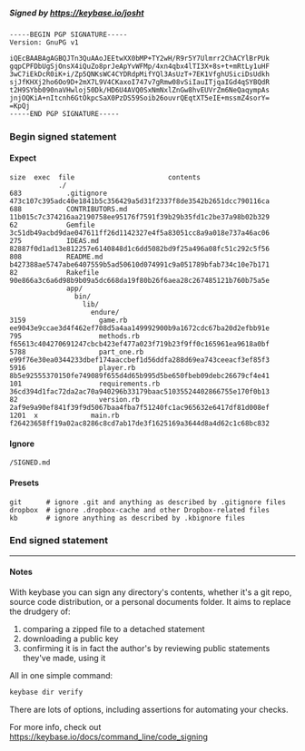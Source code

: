 ##### Signed by https://keybase.io/josht
```
-----BEGIN PGP SIGNATURE-----
Version: GnuPG v1

iQEcBAABAgAGBQJTn3QuAAoJEEtwXX0bMP+TY2wH/R9r5Y7Ulmrr2ChACYlBrPUk
gqpCPFDbUgSjOnsX4iQuZo8prJeApYvWFMp/4xn4qbx4lTI3X+8s+t+mRtLy1uHF
3wC7iEkDcR0iK+i/Zp5QNKsWC4CYDRdpMifYQl3AsUzT+7EK1VfghUSiciDsUdkh
sjJfKHXj2ho6Oo9D+2mX7L9V4CKaxoI747v7gRmw08vSiIauITjqaIGd4qSYBQdR
t2H9SYbb090naVHwloj50Dk/HD6U4AVQ0SxNmNxlZnGw8hvEUVrZm6NeQaqympAs
jnjOQKiA+nItcnh6GtOkpcSaX0PzDS59Soib26ouvrQEqtXT5eIE+mssmZ4sorY=
=KpQj
-----END PGP SIGNATURE-----

```

<!-- END SIGNATURES -->

### Begin signed statement 

#### Expect

```
size  exec  file                       contents                                                        
            ./                                                                                         
683           .gitignore               473c107c395adc40e1841b5c356429a5d31f2337f8de3542b2651dcc790116ca
688           CONTRIBUTORS.md          11b015c7c374216aa2190758ee95176f7591f39b29b35fd1c2be37a98b02b329
62            Gemfile                  3c51db49acbd9dae047611ff26d1142327e4f5a83051cc8a9a018e737a46ac06
275           IDEAS.md                 82887f0d1ad13e812257e6140848d1c6dd5082bd9f25a496a08fc51c292c5f56
808           README.md                b427388ae5747abe6407559b5ad50610d074991c9a051789bfab734c10e7b171
82            Rakefile                 90e866a3c6a6d98b9b09a5dc668da19f80b26f6aea28c267485121b760b75a5e
              app/                                                                                     
                bin/                                                                                   
                  lib/                                                                                 
                    endure/                                                                            
3159                  game.rb          ee9043e9ccae3d4f462ef708d5a4aa149992900b9a1672cdc67ba20d2efbb91e
795                   methods.rb       f65613c404270691247cbcb423ef477a023f719b23f9ff0c165961ea9618a0bf
5788                  part_one.rb      e99f76e30ea0344233dbef174aaccbef1d56ddfa288d69ea743ceeacf3ef85f3
5916                  player.rb        8b5e92555370150fe749089f655d4d65b995d5be650fbeb09debc26679cf4e41
101                   requirements.rb  36cd394d1fac72da2ac70a940296b33179baac51035524402866755e170f0b13
82                    version.rb       2af9e9a90ef841f39f9d5067baa4fba7f51240fc1ac965632e6417df81d008ef
1201  x             main.rb            f26423658ff19a02ac8286c8cd7ab17de3f1625169a3644d8a4d62c1c68bc832
```

#### Ignore

```
/SIGNED.md
```

#### Presets

```
git      # ignore .git and anything as described by .gitignore files
dropbox  # ignore .dropbox-cache and other Dropbox-related files    
kb       # ignore anything as described by .kbignore files          
```

<!-- summarize version = 0.0.9 -->

### End signed statement

<hr>

#### Notes

With keybase you can sign any directory's contents, whether it's a git repo,
source code distribution, or a personal documents folder. It aims to replace the drudgery of:

  1. comparing a zipped file to a detached statement
  2. downloading a public key
  3. confirming it is in fact the author's by reviewing public statements they've made, using it

All in one simple command:

```bash
keybase dir verify
```

There are lots of options, including assertions for automating your checks.

For more info, check out https://keybase.io/docs/command_line/code_signing